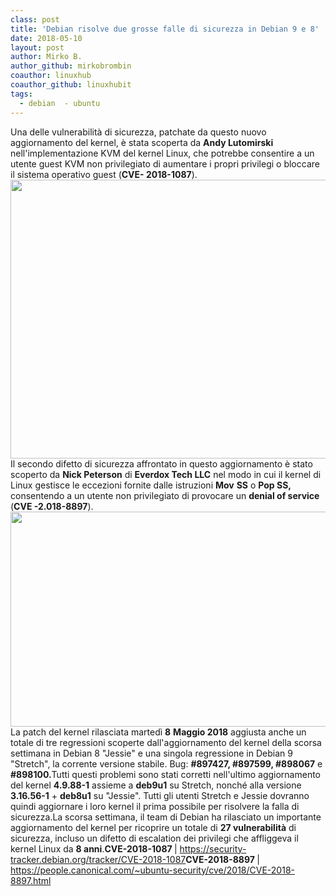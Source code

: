 ```yaml
---
class: post
title: 'Debian risolve due grosse falle di sicurezza in Debian 9 e 8'
date: 2018-05-10
layout: post
author: Mirko B.
author_github: mirkobrombin
coauthor: linuxhub
coauthor_github: linuxhubit
tags:
  - debian  - ubuntu
---
```

Una delle vulnerabilità di sicurezza, patchate da questo nuovo aggiornamento del kernel, è stata scoperta da <strong>Andy Lutomirski</strong> nell'implementazione KVM del kernel Linux, che potrebbe consentire a un utente guest KVM non privilegiato di aumentare i propri privilegi o bloccare il sistema operativo guest (<strong>CVE- 2018-1087</strong>).<a href="https://linuxhub.it/wordpress/wp-content/uploads/2018/05/Screenshot-2018-05-10-at-15.45.39.png"><img class="aligncenter size-full wp-image-4688 size-full wp-image-392" src="https://linuxhub.it/wordpress/wp-content/uploads/2018/05/Screenshot-2018-05-10-at-15.45.39.png" alt="" width="1720" height="446" /></a>Il secondo difetto di sicurezza affrontato in questo aggiornamento è stato scoperto da <strong>Nick Peterson</strong> di <strong>Everdox Tech LLC</strong> nel modo in cui il kernel di Linux gestisce le eccezioni fornite dalle istruzioni <strong>Mov</strong> <strong>SS</strong> o <strong>Pop SS,</strong> consentendo a un utente non privilegiato di provocare un <strong>denial of service</strong> (<strong>CVE -2.018-8897</strong>).<a href="https://linuxhub.it/wordpress/wp-content/uploads/2018/05/Screenshot-2018-05-10-at-15.43.20.png"><img class="aligncenter size-full wp-image-4687 size-full wp-image-393" src="https://linuxhub.it/wordpress/wp-content/uploads/2018/05/Screenshot-2018-05-10-at-15.43.20.png" alt="" width="832" height="344" /></a>La patch del kernel rilasciata martedì <strong>8</strong> <strong>Maggio 2018</strong> aggiusta anche un totale di tre regressioni scoperte dall'aggiornamento del kernel della scorsa settimana in Debian 8 "Jessie" e una singola regressione in Debian 9 "Stretch", la corrente versione stabile. Bug: <strong>#897427, #897599, #898067</strong> e <strong>#898100.</strong>Tutti questi problemi sono stati corretti nell'ultimo aggiornamento del kernel <strong>4.9.88-1</strong> assieme a <strong>deb9u1</strong> su Stretch, nonché alla versione <strong>3.16.56-1</strong> + <strong>deb8u1</strong> su "Jessie". Tutti gli utenti Stretch e Jessie dovranno quindi aggiornare i loro kernel il prima possibile per risolvere la falla di sicurezza.La scorsa settimana, il team di Debian ha rilasciato un importante aggiornamento del kernel per ricoprire un totale di <strong>27 vulnerabilità</strong> di sicurezza, incluso un difetto di escalation dei privilegi che affliggeva il kernel Linux da <strong>8 anni</strong>.<strong>CVE-2018-1087 </strong>| <a href="https://security-tracker.debian.org/tracker/CVE-2018-1087">https://security-tracker.debian.org/tracker/CVE-2018-1087</a><strong>CVE-2018-8897 </strong>| <a href="https://people.canonical.com/~ubuntu-security/cve/2018/CVE-2018-8897.html">https://people.canonical.com/~ubuntu-security/cve/2018/CVE-2018-8897.html</a>